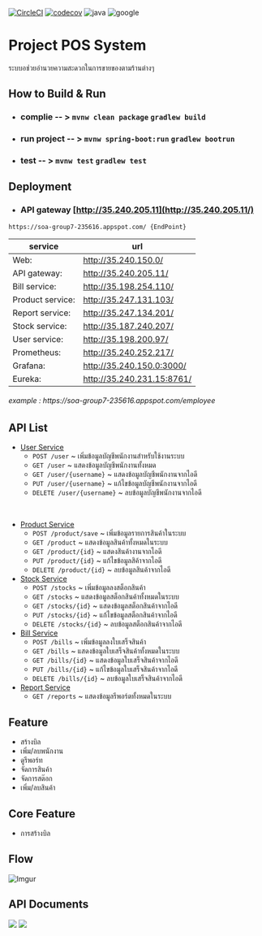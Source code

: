[![CircleCI](https://circleci.com/gh/sumrid/soa2019_group7/tree/master.svg?style=svg)](https://circleci.com/gh/sumrid/soa2019_group7/tree/master)
[![codecov](https://codecov.io/gh/sumrid/soa2019_group7/branch/master/graph/badge.svg)](https://codecov.io/gh/sumrid/soa2019_group7)
![java](https://img.shields.io/static/v1.svg?label=made%20with&message=java&color=orange&logo=java&style=flat)
![google](https://img.shields.io/static/v1.svg?label=deployed&message=cloud%20platform&color=4285f4&logo=google&style=flat&logoColor=white)
# Project POS System
ระบบอช่วยอำนวยความสะดวกในการขายของตามร้านต่างๆ

## How to Build & Run
- ### complie -- > `mvnw clean package` `gradlew build`

- ### run project -- > `mvnw spring-boot:run` `gradlew bootrun`

- ### test -- > `mvnw test` `gradlew test`
  
## Deployment
  - ### API gateway [http://35.240.205.11](http://35.240.205.11/)
  ```
  https://soa-group7-235616.appspot.com/ {EndPoint}
  ```
  |service|url|
  | - |- |
  |Web:| http://35.240.150.0/ |
  |API gateway:| http://35.240.205.11/ |
  |Bill service:| http://35.198.254.110/ |
  |Product service:| http://35.247.131.103/ |
  |Report service:| http://35.247.134.201/ |
  |Stock service:| http://35.187.240.207/ |
  |User service:| http://35.198.200.97/ |
  |Prometheus: |http://35.240.252.217/ |
  |Grafana: |http://35.240.150.0:3000/ |
  |Eureka:| http://35.240.231.15:8761/ |
  
   ###### example : https://<span></span>soa-group7-235616.appspot.com/employee

## API List
- [User Service](https://github.com/sumrid/soa2019_group7/tree/master/src/main/java/com/example/pos/api/user)
   - ```POST /user``` ~ เพิ่มข้อมูลบัญชีพนักงานสำหรับใช้งานระบบ<br>
   - ```GET /user``` ~ แสดงข้อมูลบัญชีพนักงานทั้งหมด<br>
   - ```GET /user/{username}``` ~ แสดงข้อมูลบัญชีพนักงานจากไอดี<br>
   - ```PUT /user/{username}``` ~ แก้ไขข้อมูลบัญชีพนักงานจากไอดี<br>
   - ```DELETE /user/{username}``` ~ ลบข้อมูลบัญชีพนักงานจากไอดี<br>
<br>

- [Product Service](https://github.com/sumrid/soa2019_group7/tree/master/src/main/java/com/example/pos/api/product)
   - ```POST /product/save``` ~ เพิ่มข้อมูลรายการสินค้าในระบบ<br>
   - ```GET /product``` ~ แสดงข้อมูลสินค้าทั้งหมดในระบบ<br>
   - ```GET /product/{id}``` ~ แสดงสินค้างานจากไอดี<br>
   - ```PUT /product/{id}``` ~ แก้ไขข้อมูลสิค้าจากไอดี<br>
   - ```DELETE /product/{id}``` ~ ลบข้อมูลสินค้าจากไอดี<br>
- [Stock Service](https://github.com/sumrid/soa2019_group7/tree/master/src/main/java/com/example/pos/api/stock)
   - ```POST /stocks``` ~ เพิ่มข้อมูลลงสต็อกสินค้า<br>
   - ```GET /stocks``` ~ แสดงข้อมูลสต็อกสินค้าทั้งหมดในระบบ<br>
   - ```GET /stocks/{id}``` ~ แสดงข้อมูลสต็อกสินค้าจากไอดี<br>
   - ```PUT /stocks/{id}``` ~ แก้ไขข้อมูลสต็อกสินค้าจากไอดี<br>
   - ```DELETE /stocks/{id}``` ~ ลบข้อมูลสต็อกสินค้าจากไอดี<br>
- [Bill Service](https://github.com/sumrid/soa2019_group7/tree/master/src/main/java/com/example/pos/api/bill)
   - ```POST /bills``` ~ เพิ่มข้อมูลลงใบเสร็จสินค้า
   - ```GET /bills``` ~ แสดงข้อมูลใบเสร็จสินค้าทั้งหมดในระบบ
   - ```GET /bills/{id}``` ~ แสดงข้อมูลใบเสร็จสินค้าจากไอดี
   - ```PUT /bills/{id}``` ~ แก้ไขข้อมูลใบเสร็จสินค้าจากไอดี
   - ```DELETE /bills/{id}``` ~ ลบข้อมูลใบเสร็จสินค้าจากไอดี
- [Report Service](https://github.com/sumrid/soa2019_group7/tree/master/src/main/java/com/example/pos/api/report)
   * `GET /reports` ~ แสดงข้อมูลรีพอร์ตทั้งหมดในระบบ 

## Feature
-	สร้างบิล
-	เพิ่ม/ลบพนักงาน
-	ดูรีพอร์ท
-	จัดการสินค้า
-	จัดการสต๊อก
-	เพิ่ม/ลบสินค้า
## Core Feature
-	การสร้างบิล

## Flow
![Imgur](https://i.imgur.com/ta07pOC.png)

## API Documents
[![](https://img.shields.io/badge/swagger-api%20document-blue.svg)](https://app.swaggerhub.com/apis-docs/sumrid/posSystem/1.0.0#/)
[![](https://img.shields.io/badge/github-wiki-yellowgreen.svg)](https://github.com/sumrid/soa2019_group7/wiki/API-Document)
